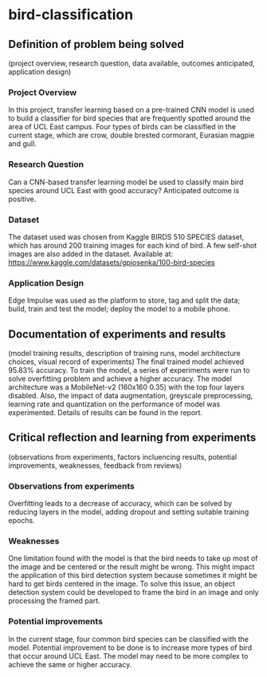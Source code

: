 # bird-classification
## Definition of problem being solved 
(project overview, research question, data available, outcomes anticipated, application design) 
### Project Overview
In this project, transfer learning based on a pre-trained CNN model is used to build a classifier for bird species that are frequently spotted around the area of UCL East campus. Four types of birds can be classified in the current stage, which are crow, double brested cormorant, Eurasian magpie and gull. 
### Research Question
Can a CNN-based transfer learning model be used to classify main bird species around UCL East with good accuracy?
Anticipated outcome is positive.
### Dataset
The dataset used was chosen from Kaggle BIRDS 510 SPECIES dataset, which has around 200 training images for each kind of bird. A few self-shot images are also added in the dataset.
Available at: https://www.kaggle.com/datasets/gpiosenka/100-bird-species
### Application Design
Edge Impulse was used as the platform to store, tag and split the data; build, train and test the model; deploy the model to a mobile phone. 

## Documentation of experiments and results 
(model training results, description of training runs, model architecture choices, visual record of experiments) 
The final trained model achieved 95.83% accuracy. To train the model, a series of experiments were run to solve overfitting problem and achieve a higher accuracy. The model architecture was a MobileNet-v2 (160x160 0.35) with the top four layers disabled. Also, the impact of data augmentation, greyscale preprocessing, learning rate and quantization on the performance of model was experimented. Details of results can be found in the report. 

## Critical reflection and learning from experiments 
(observations from experiments, factors incluencing results, potential improvements, weaknesses, feedback from reviews) 
### Observations from experiments
Overfitting leads to a decrease of accuracy, which can be solved by reducing layers in the model, adding dropout and setting suitable training epochs. 
### Weaknesses
One limitation found with the model is that the bird needs to take up most of the image and be centered or the result might be wrong. This might impact the application of this bird detection system because sometimes it might be hard to get birds centered in the image. To solve this issue, an object detection system could be developed to frame the bird in an image and only processing the framed part. 
### Potential improvements
In the current stage, four common bird species can be classified with the model. Potential improvement to be done is to increase more types of bird that occur around UCL East. The model may need to be more complex to achieve the same or higher accuracy.
